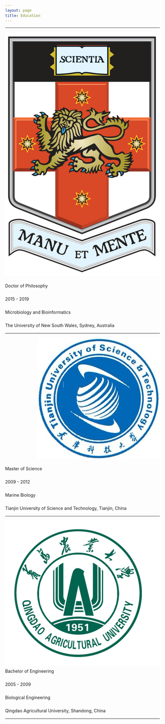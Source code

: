 ```yaml
---
layout: page
title: Education
---
```


___


<div class="row small center column">
  <img style="float:right; display: block;" src="/assets/images/UNSW.png" style="width: 110px;">
</div>

<div>
<p><i class="fa fa-graduation-cap" aria-hidden="true" style="font-size:24px"></i> Doctor of Philosophy </p>
<p><i class="fa fa-clock" aria-hidden="true" style="font-size:24px"></i> 2015 - 2019 </p>
<p><i class="fa fa-book" aria-hidden="true" style="font-size:24px"></i> Microbiology and Bioinformatics </p>
<p><i class="fa fa-university" aria-hidden="true" style="font-size:24px"></i> The University of New South Wales, Sydney, Australia </p>
</div>

___


<div class="row small center column">
  <img style="float:right; display: block;" src="/assets/images/tianke.jpeg" style="width: 150px;">
</div>

<div>
<p><i class="fa fa-graduation-cap" aria-hidden="true" style="font-size:24px"></i> Master of Science </p>
<p><i class="fa fa-clock" aria-hidden="true" style="font-size:24px"></i> 2009 - 2012 </p>
<p><i class="fa fa-book" aria-hidden="true" style="font-size:24px"></i> Marine Biology </p> 
<p><i class="fa fa-university" aria-hidden="true" style="font-size:24px"></i> Tianjin University of Science and Technology, Tianjin, China </p>
</div>

___


<img style="float:right; display: block;" src="/assets/images/qingnong.jpg" style="width: 150px;">
<div>
<p><i class="fa fa-graduation-cap" aria-hidden="true" style="font-size:24px"></i> Bachelor of Engineering </p>
<p><i class="fa fa-clock" aria-hidden="true" style="font-size:24px"></i> 2005 - 2009 </p>
<p><i class="fa fa-book" aria-hidden="true" style="font-size:24px"></i> Biological Engineering </p>
<p><i class="fa fa-university" aria-hidden="true" style="font-size:24px"></i> Qingdao Agricultural University, Shandong, China </p>
</div>

___
